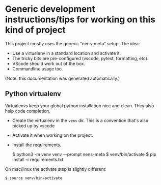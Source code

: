 # Generic development instructions/tips for working on this kind of project

This project mostly uses the generic "nens-meta" setup. The idea:

- Use a virtualenv in a standard location and activate it.
- The tricky bits are pre-configured (vscode, pytest, formatting, etc).
- VScode should work out of the box.
- Commandline usage too.

(Note: this documentation was generated automatically.)

## Python virtualenv

Virtualenvs keep your global python installation nice and clean. They also help code completion.

- Create the virtualenv in the `venv` dir. This is a convention that's also picked up by vscode
- Activate it when working on the project.
- Install the requirements.

    $ python3 -m venv venv --prompt nens-meta
    $ venv/bin/activate
    $ pip install -r requirements.txt

On mac/linux the activate step is slightly different:

    $ source venv/bin/activate
